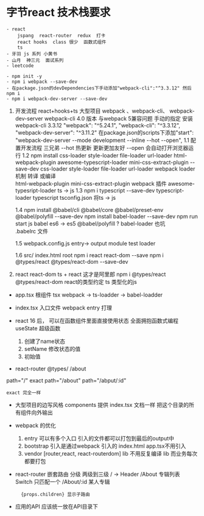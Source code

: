 # 字节react 技术栈要求   
    - react
        jspang  react-router  redux  打卡 
        react hooks  class 很少  函数式组件
        ts
    - 牙羽 js 系列 小黄书
    - 山月  神三元  面试系列 
    - leetcode  

    - npm init -y
    - npm i webpack --save-dev 
    - 在package.json的devDependencies下手动添加"webpack-cli":"^3.3.12" 然后  npm i
    - npm i webpack-dev-server --save-dev
1. 开发流程 react+hooks+ts  大型项目  webpack 、webpack-cli、 webpack-dev-server
webpack-cli  4.0 版本 与webpack 5兼容问题
手动的指定 安装 webpack-cli 3.3.12
    "webpack": "^5.24.1",
    "webpack-cli": "^3.3.12",
    "webpack-dev-server": "^3.11.2"
    在package.json的scripts下添加"start": "webpack-dev-server --mode development --inline --hot --open",
    1.1 配置开发流程 三兄弟
        --hot  热更新 更新更加友好
        --open 会自动打开浏览器运行
    1.2 npm install css-loader style-loader file-loader url-loader html-webpack-plugin awesome-typescript-loader mini-css-extract-plugin --save-dev
    css-loader style-loader file-loader url-loader 
        webpack loader机制 转译 或编译   
        html-webpack-plugin
        mini-css-extract-plugin webpack 插件 
        awesome-typesript-loader ts -> js 
    1.3  npm i typescript --save-dev
    typescript-loader  typescript 
        tsconfig.json 将ts -> js

    1.4 npm install @babel/cli @babel/core @babel/preset-env @babel/polyfill --save-dev
    npm install babel-loader --save-dev
    npm run start
    js   babel es6 -> es5
        @babel/polyfill ? 
        babel-loader 也坑  
        .babelrc 文件

    1.5 webpack.config.js 
        entry-> output 
        module test loader 

    1.6  src/ index.html  root
    npm i react react-dom  --save
    npm i @types/react @types/react-dom --save-dev
2. react  react-dom
    ts + react 这才是阿里郎
    npm i @types/react   @types/react-dom  react的类型约定
    ts 类型化的js 

- app.tsx
    根组件 tsx webpack -> ts-loadder -> babel-loadder
- index.tsx 
    入口文件 webpack entry 打理
- react 16 后， 可以在函数组件里面直接使用状态
全面拥抱函数式编程
    useState 超级函数
    1. 创建了name状态
    2. setName 修改状态的值
    3. 初始值

- react-router @types/
/about
<Switch>
    path="/" exact
    path="/about" 
    path="/abput/:id"

    exact 完全一样

- 大型项目的边写风格
    components 提供 index.tsx
    文档一样 把这个目录的所有组件向外输出

- webpack 的优化
    1. entry 可以有多个入口
        引入的文件都可以打包到最后的output中
    2. bootstrap 引入是通过webpack 引入的
        index.html app.tsx不用引入
    3. vendor [router,react, react-routerdom]
        lib 不用反复编译 lib 而业务每次都要打包
- react-router 嵌套路由
    分级 两级到三级
    / -> Header
        /About 专辑列表 Switch 只匹配一个
        /About/:id 某人专辑 

        {props.children} 显示子路由

- 应用的API 应该统一放在API目录下